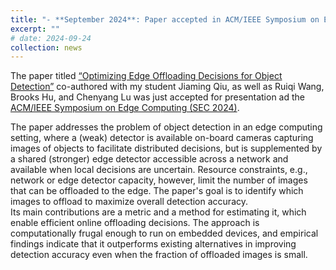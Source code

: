 ```yaml
---
title: "- **September 2024**: Paper accepted in ACM/IEEE Symposium on Edge Computing (SEC 2024)"
excerpt: ""
# date: 2024-09-24
collection: news
---
```

  
The paper titled [“Optimizing Edge Offloading Decisions for Object Detection”]() co-authored with my student Jiaming Qiu, as well as Ruiqi Wang, Brooks Hu, and Chenyang Lu was just accepted for presentation ad the [ACM/IEEE Symposium on Edge Computing (SEC 2024)](https://acm-ieee-sec.org/2024/).

The paper addresses the problem of object detection in an edge computing setting, where a (weak) detector is available on-board cameras capturing images of objects to facilitate distributed decisions, but is supplemented by a shared (stronger) edge detector accessible across a network and available when local decisions are uncertain.
Resource constraints, e.g., network or edge detector capacity, however, limit the number of images that can be offloaded to the edge. The paper's goal is to identify which images to offload to maximize overall detection accuracy.  
Its main contributions are a metric and a method for estimating it, which enable efficient online offloading decisions. 
The approach is computationally frugal enough to run on embedded devices, and empirical findings indicate that it outperforms existing alternatives in improving detection accuracy even when the fraction of offloaded images is small.